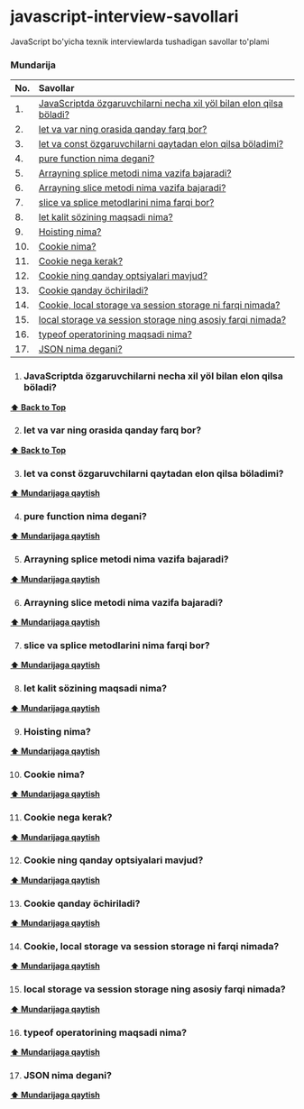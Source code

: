 # javascript-interview-savollari

JavaScript bo'yicha texnik interviewlarda tushadigan savollar to'plami

### Mundarija

| No. | Savollar                                                                                                                                   |
| :-- | :----------------------------------------------------------------------------------------------------------------------------------------- |
| 1.  | [JavaScriptda özgaruvchilarni necha xil yöl bilan elon qilsa böladi?](#javaScriptda-özgaruvchilarni-necha-xil-yöl-bilan-elon-qilsa-böladi) |
| 2.  | [let va var ning orasida qanday farq bor?](#let-va-var-ning-orasida-qanday-farq-bor)                                                       |
| 3.  | [let va const özgaruvchilarni qaytadan elon qilsa böladimi?](#let-va-const-özgaruvchilarni-qaytadan-elon-qilsa-böladimi)                   |
| 4.  | [pure function nima degani?](#pure-function-nima-degani)                                                                                   |
| 5.  | [Arrayning splice metodi nima vazifa bajaradi?](#Arrayning-splice-metodi-nima-vazifa-bajaradi)                                             |
| 6.  | [Arrayning slice metodi nima vazifa bajaradi?](#arrayning-slice-metodi-nima-vazifa-bajaradi)                                               |
| 7.  | [slice va splice metodlarini nima farqi bor?](#slice-va-splice-metodlarini-nima-farqi-bor)                                                 |
| 8.  | [let kalit sözining maqsadi nima?](let-kalit-sözining-maqsadi-nima)                                                                        |
| 9.  | [Hoisting nima?](#hoisting-nima)                                                                                                           |
| 10. | [Cookie nima?](#cookie-nima)                                                                                                               |
| 11. | [Cookie nega kerak?](#cookie-nega-kerak)                                                                                                   |
| 12. | [Cookie ning qanday optsiyalari mavjud?](#cookie-ning-qanday-optsiyalari-mavjud)                                                           |
| 13. | [Cookie qanday öchiriladi?](#cookie-qanday-öchiriladi)                                                                                     |
| 14. | [Cookie, local storage va session storage ni farqi nimada?](#cookie-local-storage-va-session-storage-ni-farqi-nimada)                      |
| 15. | [local storage va session storage ning asosiy farqi nimada?](#local-storage-va-session-storage-ning-asosiy-farqi-nimada)                   |
| 16. | [typeof operatorining maqsadi nima?](#typeof-operatorining-maqsadi-nima)                                                                   |
| 17. | [JSON nima degani?](#json-nima-degani)                                                                                                     |

1. ### JavaScriptda özgaruvchilarni necha xil yöl bilan elon qilsa böladi?

**[⬆ Back to Top](#mundarija)**

2. ### let va var ning orasida qanday farq bor?

**[⬆ Back to Top](#mundarija)**

3. ### let va const özgaruvchilarni qaytadan elon qilsa böladimi?

**[⬆ Mundarijaga qaytish](#mundarija)**

4. ### pure function nima degani?

**[⬆ Mundarijaga qaytish](#mundarija)**

5. ### Arrayning splice metodi nima vazifa bajaradi?

**[⬆ Mundarijaga qaytish](#mundarija)**

6. ### Arrayning slice metodi nima vazifa bajaradi?

**[⬆ Mundarijaga qaytish](#mundarija)**

7. ### slice va splice metodlarini nima farqi bor?

**[⬆ Mundarijaga qaytish](#mundarija)**

8. ### let kalit sözining maqsadi nima?

**[⬆ Mundarijaga qaytish](#mundarija)**

9. ### Hoisting nima?

**[⬆ Mundarijaga qaytish](#mundarija)**

10. ### Cookie nima?

**[⬆ Mundarijaga qaytish](#mundarija)**

11. ### Cookie nega kerak?

**[⬆ Mundarijaga qaytish](#mundarija)**

12. ### Cookie ning qanday optsiyalari mavjud?

**[⬆ Mundarijaga qaytish](#mundarija)**

13. ### Cookie qanday öchiriladi?

**[⬆ Mundarijaga qaytish](#mundarija)**

14. ### Cookie, local storage va session storage ni farqi nimada?

**[⬆ Mundarijaga qaytish](#mundarija)**

15. ### local storage va session storage ning asosiy farqi nimada?

**[⬆ Mundarijaga qaytish](#mundarija)**

16. ### typeof operatorining maqsadi nima?

**[⬆ Mundarijaga qaytish](#mundarija)**

17. ### JSON nima degani?

**[⬆ Mundarijaga qaytish](#mundarija)**
